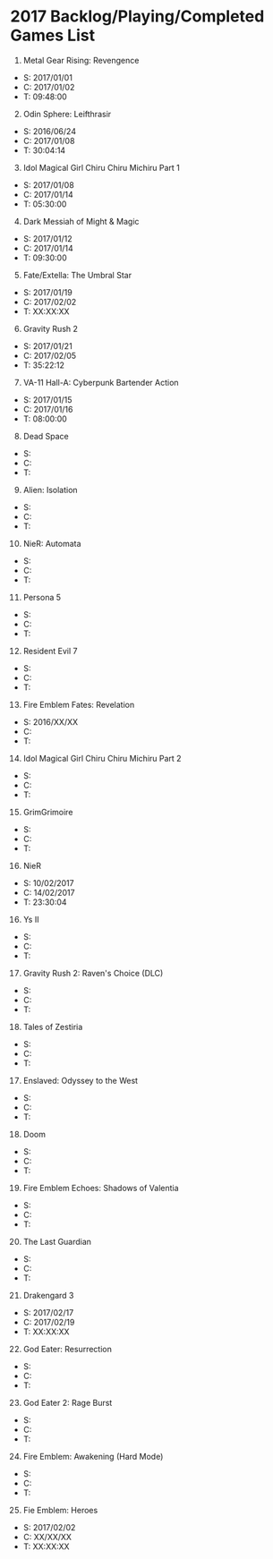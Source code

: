 # 2017 Backlog/Playing/Completed Games List

1. Metal Gear Rising: Revengence
  - S: 2017/01/01
  - C: 2017/01/02
  - T: 09:48:00
2. Odin Sphere: Leifthrasir
  - S: 2016/06/24
  - C: 2017/01/08
  - T: 30:04:14
3. Idol Magical Girl Chiru Chiru Michiru Part 1
  - S: 2017/01/08
  - C: 2017/01/14
  - T: 05:30:00
4. Dark Messiah of Might & Magic
  - S: 2017/01/12
  - C: 2017/01/14
  - T: 09:30:00
5. Fate/Extella: The Umbral Star
  - S: 2017/01/19 
  - C: 2017/02/02
  - T: XX:XX:XX
6. Gravity Rush 2
  - S: 2017/01/21
  - C: 2017/02/05
  - T: 35:22:12
7. VA-11 Hall-A: Cyberpunk Bartender Action
  - S: 2017/01/15
  - C: 2017/01/16
  - T: 08:00:00
8. Dead Space
  - S:
  - C:
  - T:
9. Alien: Isolation
  - S:
  - C:
  - T:
10. NieR: Automata
  - S:
  - C:
  - T:
11. Persona 5
  - S:
  - C:
  - T:
12. Resident Evil 7
  - S:
  - C:
  - T:
13. Fire Emblem Fates: Revelation
  - S: 2016/XX/XX
  - C:
  - T:
14. Idol Magical Girl Chiru Chiru Michiru Part 2
  - S:
  - C:
  - T:
15. GrimGrimoire
  - S:
  - C:
  - T:
16. NieR
  - S: 10/02/2017
  - C: 14/02/2017 
  - T: 23:30:04
16. Ys II
  - S:
  - C:
  - T:
17. Gravity Rush 2: Raven's Choice (DLC)
  - S:
  - C:
  - T:
18. Tales of Zestiria
  - S:
  - C:
  - T:
17. Enslaved: Odyssey to the West
  - S:
  - C:
  - T:
18. Doom
  - S:
  - C:
  - T:
19. Fire Emblem Echoes: Shadows of Valentia
  - S:
  - C:
  - T:
20. The Last Guardian
  - S:
  - C:
  - T:
21. Drakengard 3
  - S: 2017/02/17
  - C: 2017/02/19
  - T: XX:XX:XX
22. God Eater: Resurrection
  - S:
  - C:
  - T:
23. God Eater 2: Rage Burst
  - S:
  - C:
  - T:
24. Fire Emblem: Awakening (Hard Mode)
  - S:
  - C:
  - T:
25. Fie Emblem: Heroes
  - S: 2017/02/02
  - C: XX/XX/XX
  - T: XX:XX:XX
